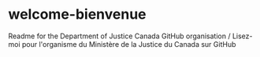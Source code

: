 # welcome-bienvenue
Readme for the Department of Justice Canada GitHub organisation / Lisez-moi pour l'organisme du Ministère de la Justice du Canada sur GitHub
